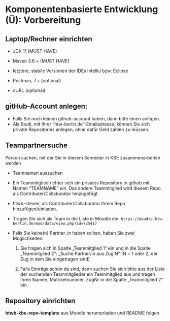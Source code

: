 # Komponentenbasierte Entwicklung (Ü): Vorbereitung

##  Laptop/Rechner einrichten

- JDK 11 (MUST HAVE) 

- Maven 3.6.+ (MUST HAVE) 

- letztere, stabile Versionen der IDEs IntelliJ bzw. Eclipse 

- Postman, 7.+ (optional)

- cURL (optional)


##  gitHub-Account anlegen: 

- Falls Sie noch keinen github-account haben, dann bitte einen anlegen. 
- Als Studi, mit Ihrer “htw-berlin.de”-Emailadresse, können Sie sich private Repositories anlegen, ohne dafür Geld zahlen zu müssen.

##  Teampartnersuche

Person suchen, mit der Sie in diesem Semester in KBE zusammenarbeiten werden 

- Teamnamen aussuchen 

- Ein Teammitglied richtet sich ein privates Repository in github mit Namen “TEAMNAME” ein. Das andere Teammitglied wird diesem Repo als Contributer/Collaborator hinzugefügt 

- htwb-steven, als Contributer/Collaborator Ihrem Repo hinzufügen/einladen. 

- Tragen Sie sich als Team in die Liste in Moodle ein: `https://moodle.htw-berlin.de/mod/data/view.php?id=725417`

- Falls Sie keine(n) Partner_in haben sollten, haben Sie zwei Möglichkeiten: 

  1. Sie tragen sich in Spalte „Teammitglied 1“ ein und in die Spalte „Teammitglied 2“: „Suche Partner/in aus Zug N“ (N = 1 oder 2, der Zug in dem Sie eingetragen sind) 

  2. Falls Einträge schon da sind, dann suchen Sie sich bitte aus der Liste der suchenden Teammitglieder ein Teammitglied aus und tragen Ihren Namen, Matrikelnummer, ZugNr in die Spalte „Teammitglied 2“ ein. 

##  Repository einrichten

**htwb-kbe-repo-template** aus Moodle herunterladen und README folgen
